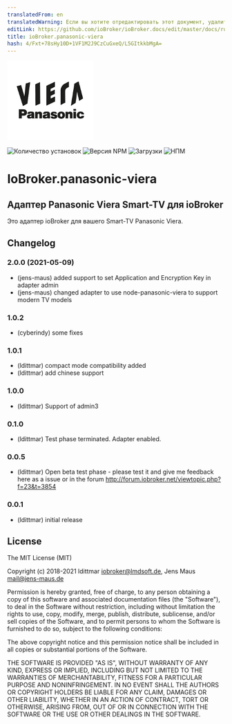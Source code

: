 ```yaml
---
translatedFrom: en
translatedWarning: Если вы хотите отредактировать этот документ, удалите поле «translationFrom», в противном случае этот документ будет снова автоматически переведен
editLink: https://github.com/ioBroker/ioBroker.docs/edit/master/docs/ru/adapterref/iobroker.panasonic-viera/README.md
title: ioBroker.panasonic-viera
hash: 4/Fxt+78sHy10D+1VF1M2J9CzCuGxeQ/L5GItkkbMgA=
---
```

![логотип](../../../en/adapterref/iobroker.panasonic-viera/admin/panasonic-viera.png)

![Количество установок](http://iobroker.live/badges/panasonic-viera-stable.svg)
![Версия NPM](http://img.shields.io/npm/v/iobroker.panasonic-viera.svg)
![Загрузки](https://img.shields.io/npm/dm/iobroker.panasonic-viera.svg)
![НПМ](https://nodei.co/npm/iobroker.panasonic-viera.png?downloads=true)

# IoBroker.panasonic-viera
## Адаптер Panasonic Viera Smart-TV для ioBroker
Это адаптер ioBroker для вашего Smart-TV Panasonic Viera.

## Changelog
<!--
	Placeholder for the next version (at the beginning of the line):
	### **WORK IN PROGRESS**
-->
### 2.0.0 (2021-05-09)
* (jens-maus) added support to set Application and Encryption Key in adapter admin
* (jens-maus) changed adapter to use node-panasonic-viera to support modern TV models

### 1.0.2
* (cyberindy) some fixes

### 1.0.1
* (ldittmar) compact mode compatibility added
* (ldittmar) add chinese support

### 1.0.0
* (ldittmar) Support of admin3

### 0.1.0
* (ldittmar) Test phase terminated. Adapter enabled.

### 0.0.5
* (ldittmar) Open beta test phase - please test it and give me feedback here as a issue or in the forum http://forum.iobroker.net/viewtopic.php?f=23&t=3854

### 0.0.1
* (ldittmar) initial release

## License
The MIT License (MIT)

Copyright (c) 2018-2021 ldittmar <iobroker@lmdsoft.de>, Jens Maus <mail@jens-maus.de>

Permission is hereby granted, free of charge, to any person obtaining a copy
of this software and associated documentation files (the "Software"), to deal
in the Software without restriction, including without limitation the rights
to use, copy, modify, merge, publish, distribute, sublicense, and/or sell
copies of the Software, and to permit persons to whom the Software is
furnished to do so, subject to the following conditions:

The above copyright notice and this permission notice shall be included in
all copies or substantial portions of the Software.

THE SOFTWARE IS PROVIDED "AS IS", WITHOUT WARRANTY OF ANY KIND, EXPRESS OR
IMPLIED, INCLUDING BUT NOT LIMITED TO THE WARRANTIES OF MERCHANTABILITY,
FITNESS FOR A PARTICULAR PURPOSE AND NONINFRINGEMENT. IN NO EVENT SHALL THE
AUTHORS OR COPYRIGHT HOLDERS BE LIABLE FOR ANY CLAIM, DAMAGES OR OTHER
LIABILITY, WHETHER IN AN ACTION OF CONTRACT, TORT OR OTHERWISE, ARISING FROM,
OUT OF OR IN CONNECTION WITH THE SOFTWARE OR THE USE OR OTHER DEALINGS IN
THE SOFTWARE.